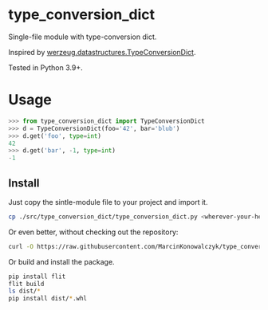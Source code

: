 # type_conversion_dict

Single-file module with type-conversion dict.

Inspired by [werzeug.datastructures.TypeConversionDict](https://github.com/pallets/werkzeug/blob/62e3ea45846d06576199a2f8470be7fe44c867c1/src/werkzeug/datastructures/structures.py).

Tested in Python 3.9+.

# Usage

```python
>>> from type_conversion_dict import TypeConversionDict
>>> d = TypeConversionDict(foo='42', bar='blub')
>>> d.get('foo', type=int)
42
>>> d.get('bar', -1, type=int)
-1
```

## Install

Just copy the sintle-module file to your project and import it.

```bash
cp ./src/type_conversion_dict/type_conversion_dict.py <wherever-your-heart-deisres>
```

Or even better, without checking out the repository:

```bash
curl -O https://raw.githubusercontent.com/MarcinKonowalczyk/type_conversion_dict/main/src/type_conversion_dict/type_conversion_dict.py
```

Or build and install the package.

```bash
pip install flit
flit build
ls dist/*
pip install dist/*.whl
```
